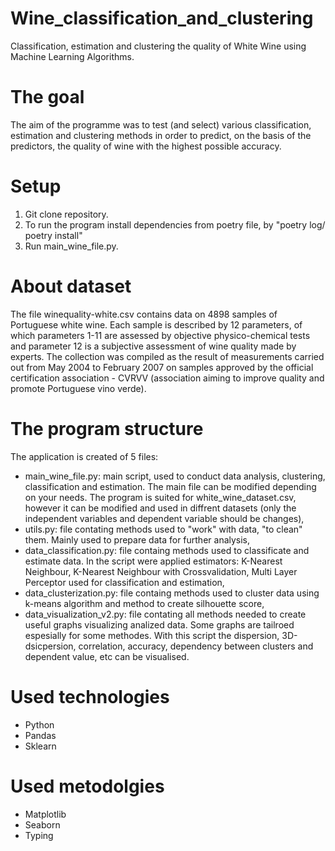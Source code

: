 # Wine_classification_and_clustering
Classification, estimation and clustering the quality of White Wine using Machine Learning Algorithms. 

# The goal
The aim of the programme was to test (and select) various classification, estimation and clustering methods in order to predict, on the basis of the predictors, the quality of wine with the highest possible accuracy. 

# Setup 
1. Git clone repository.
2. To run the program install dependencies from poetry file, by "poetry log/ poetry install"
3. Run main_wine_file.py.

# About dataset
The file winequality-white.csv contains data on 4898 samples of Portuguese white wine. Each sample is described by 12 parameters, of which parameters 1-11 are assessed by objective physico-chemical tests and parameter 12 is a subjective assessment of wine quality made by experts.
The collection was compiled as the result of measurements carried out from May 2004 to February 2007 on samples approved by the official certification association - CVRVV (association aiming to improve quality and promote Portuguese vino verde).

# The program structure
The application is created of 5 files:
- main_wine_file.py: main script, used to conduct data analysis, clustering, classification and estimation. The main file can be modified depending on your needs. The program is suited for white_wine_dataset.csv, however it can be modified and used in diffrent datasets (only the independent variables and dependent variable should be changes),
- utils.py: file contating methods used to "work" with data, "to clean" them. Mainly used to prepare data for further analysis,
- data_classification.py: file containg methods used to classificate and estimate data. In the script were applied estimators: K-Nearest Neighbour, K-Nearest Neighbour with Crossvalidation, Multi Layer Perceptor used for classification and estimation,
- data_clusterization.py: file containg methods used to cluster data using k-means algorithm and method to create silhouette score,
- data_visualization_v2.py: file contating all methods needed to create useful graphs visualizing analized data. Some graphs are tailroed espesially for some methodes. With this script the dispersion, 3D-dsicpersion, correlation, accuracy, dependency between clusters and dependent value, etc can be visualised.


# Used technologies
- Python
- Pandas
- Sklearn

# Used metodolgies
- Matplotlib
- Seaborn
- Typing

